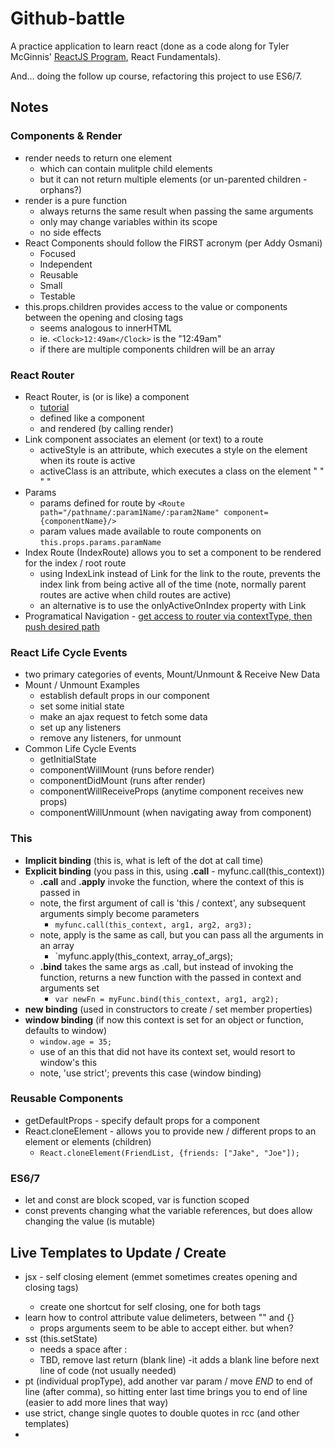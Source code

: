 # Github-battle
A practice application to learn react (done as a code along for Tyler McGinnis' [ReactJS Program](http://www.reactjsprogram.com/), React Fundamentals).

And... doing the follow up course, refactoring this project to use ES6/7.


## Notes
### Components & Render
* render needs to return one element
    * which can contain mulitple child elements
    * but it can not return multiple elements (or un-parented children - orphans?)
* render is a pure function
    * always returns the same result when passing the same arguments
    * only may change variables within its scope
    * no side effects
* React Components should follow the FIRST acronym (per Addy Osmani)
    * Focused
    * Independent
    * Reusable
    * Small
    * Testable
* this.props.children provides access to the value or components between the opening and closing tags
    * seems analogous to innerHTML
    * ie. `<Clock>12:49am</Clock>`  is the "12:49am"
    * if there are multiple components children will be an array

### React Router
* React Router, is (or is like) a component
    * [tutorial](https://github.com/reactjs/react-router-tutorial/tree/master/lessons)
    * defined like a component
    * and rendered (by calling render)
* Link component associates an element (or text) to a route
    * activeStyle is an attribute, which executes a style on the element when its route is active
    * activeClass is an attribute, which executes a class on the element " " " "
* Params
    * params defined for route by `<Route path="/pathname/:param1Name/:param2Name" component={componentName}/>`
    * param values made available to route components on `this.props.params.paramName`
* Index Route (IndexRoute) allows you to set a component to be rendered for the index / root route
    * using IndexLink instead of Link for the link to the route, prevents the index link from being active all of the time (note, normally parent routes are active when child routes are active)
    * an alternative is to use the onlyActiveOnIndex property with Link
* Programatical Navigation - [get access to router via contextType, then push desired path](https://github.com/reactjs/react-router-tutorial/tree/master/lessons/12-navigating)
    
### React Life Cycle Events
* two primary categories of events, Mount/Unmount & Receive New Data
* Mount / Unmount Examples
    * establish default props in our component
    * set some initial state
    * make an ajax request to fetch some data
    * set up any listeners
    * remove any listeners, for unmount
* Common Life Cycle Events
    * getInitialState
    * componentWillMount  (runs before render)
    * componentDidMount   (runs after render)
    * componentWillReceiveProps (anytime component receives new props)
    * componentWillUnmount (when navigating away from component)
    
### This
* __Implicit binding__ (this is, what is left of the dot at call time)
* __Explicit binding__ (you pass in this, using __.call__ - myfunc.call(this_context))
    * __.call__ and __.apply__ invoke the function, where the context of this is passed in 
    * note, the first argument of call is 'this / context', any subsequent arguments simply become parameters
        * `myfunc.call(this_context, arg1, arg2, arg3);`
    * note, apply is the same as call, but you can pass all the arguments in an array
        * `myfunc.apply(this_context, array_of_args);
    * __.bind__ takes the same args as .call, but instead of invoking the function, returns a new function with the passed in context and arguments set
        * `var newFn = myFunc.bind(this_context, arg1, arg2);`
* __new binding__ (used in constructors to create / set member properties)
* __window binding__ (if now this context is set for an object or function, defaults to window)
    * `window.age = 35;`
    * use of an this that did not have its context set, would resort to window's this
    * note, 'use strict'; prevents this case (window binding)
  
### Reusable Components
* getDefaultProps - specify default props for a component
* React.cloneElement - allows you to provide new / different props to an element or elements (children)
    * `React.cloneElement(FriendList, {friends: ["Jake", "Joe"]);`
  
### ES6/7
* let and const are block scoped, var is function scoped
* const prevents changing what the variable references, but does allow changing the value (is mutable)

## Live Templates to Update / Create
* jsx - self closing element   <Compo
nent /> (emmet sometimes creates opening and closing tags)
    * create one shortcut for self closing, one for both tags
* learn how to control attribute value delimeters, between ""  and {}
    * props arguments seem to be able to accept either. but when?
* sst (this.setState)
    * needs a space after :
    * TBD, remove last return (blank line) -it adds a blank line before next line of code (not usually needed)
* pt (individual propType), add another var param / move $END$ to end of line (after comma), so hitting enter last time brings you to end of line (easier to add more lines that way)
* use strict, change single quotes to double quotes in rcc (and other templates)
* 